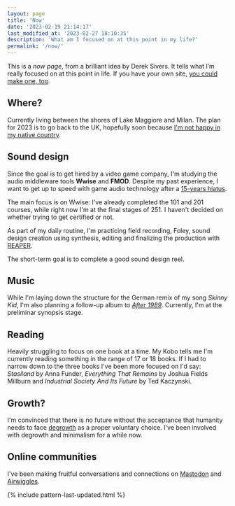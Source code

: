 ```yaml
---
layout: page
title: 'Now'
date: '2023-02-19 21:14:17'
last_modified_at: '2023-02-27 18:10:35'
description: 'What am I focused on at this point in my life?'
permalink: '/now/'
---
```

This is a _now page_, from a brilliant idea by Derek Sivers. It tells what I’m really focused on at this point in life. If you have your own site, [you could make one, too](https://nownownow.com/about).

## Where?

Currently living between the shores of Lake Maggiore and Milan. The plan for 2023 is to go back to the UK, hopefully soon because <a href="{{ site.url }}/blog/making-mistakes/">I'm not happy in my native country</a>.

## Sound design

Since the goal is to get hired by a video game company, I'm studying the audio middleware tools **Wwise** and **FMOD**. Despite my past experience, I want to get up to speed with game audio technology after a [15-years hiatus](/work/sound-design/ruff-trigger-playstation2-game/). 

The main focus is on Wwise: I've already completed the 101 and 201 courses, while right now I'm at the final stages of 251. I haven't decided on whether trying to get certified or not.

As part of my daily routine, I'm practicing field recording, Foley, sound design creation using synthesis, editing and finalizing the production with [REAPER](/blog/tag/reaper/).

The short-term goal is to complete a good sound design reel.

## Music

While I'm laying down the structure for the German remix of my song _Skinny Kid_, I'm also planning a follow-up album to [_After 1989_](/work/music/after-1989/). Currently, I'm at the preliminar synopsis stage.

## Reading

Heavily struggling to focus on one book at a time. My Kobo tells me I'm currently reading something in the range of 17 or 18 books. If I had to narrow down to the three books I've been more focused on I'd say: _Stasiland_ by Anna Funder, _Everything That Remains_ by Joshua Fields Millburn and _Industrial Society And Its Future_ by Ted Kaczynski.

## Growth?

I'm convinced that there is no future without the acceptance that humanity needs to face [degrowth](/blog/degrowth/) as a proper voluntary choice. I've been involved with degrowth and minimalism for a while now.

## Online communities

I've been making fruitful conversations and connections on [Mastodon](https://indieweb.social/@m2m) and [Airwiggles](https://www.airwiggles.com/home).

{% include pattern-last-updated.html %}